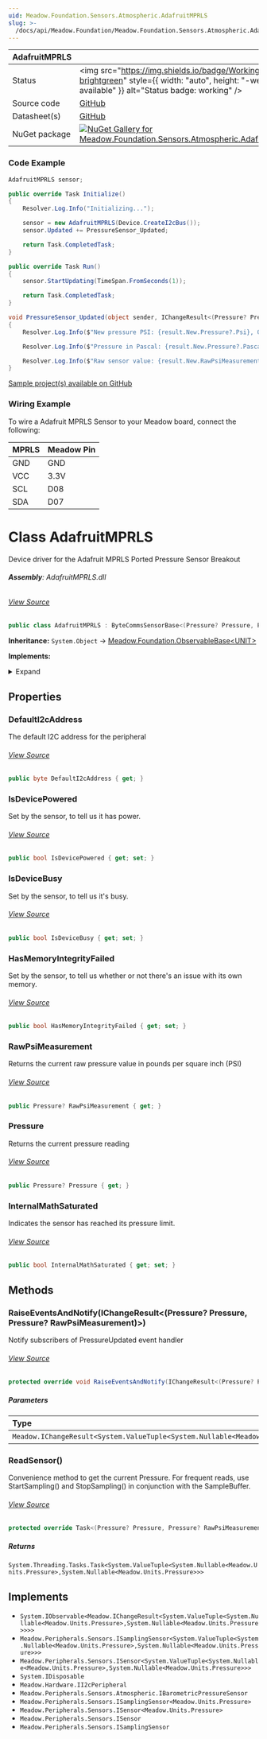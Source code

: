 ```yaml
---
uid: Meadow.Foundation.Sensors.Atmospheric.AdafruitMPRLS
slug: >-
  /docs/api/Meadow.Foundation/Meadow.Foundation.Sensors.Atmospheric.AdafruitMPRLS
---
```


| AdafruitMPRLS | |
|--------|--------|
| Status | <img src="https://img.shields.io/badge/Working-brightgreen" style={{ width: "auto", height: "-webkit-fill-available" }} alt="Status badge: working" /> |
| Source code | [GitHub](https://github.com/WildernessLabs/Meadow.Foundation/tree/main/Source/Meadow.Foundation.Peripherals/Sensors.Atmospheric.AdafruitMPRLS) |
| Datasheet(s) | [GitHub](https://github.com/WildernessLabs/Meadow.Foundation/tree/main/Source/Meadow.Foundation.Peripherals/Sensors.Atmospheric.AdafruitMPRLS/Datasheet) |
| NuGet package | <a href="https://www.nuget.org/packages/Meadow.Foundation.Sensors.Atmospheric.AdafruitMPRLS/" target="_blank"><img src="https://img.shields.io/nuget/v/Meadow.Foundation.Sensors.Atmospheric.AdafruitMPRLS.svg?label=Meadow.Foundation.Sensors.Atmospheric.AdafruitMPRLS" alt="NuGet Gallery for Meadow.Foundation.Sensors.Atmospheric.AdafruitMPRLS" /></a> |

### Code Example

```csharp
AdafruitMPRLS sensor;

public override Task Initialize()
{
    Resolver.Log.Info("Initializing...");

    sensor = new AdafruitMPRLS(Device.CreateI2cBus());
    sensor.Updated += PressureSensor_Updated;

    return Task.CompletedTask;
}

public override Task Run()
{
    sensor.StartUpdating(TimeSpan.FromSeconds(1));

    return Task.CompletedTask;
}

void PressureSensor_Updated(object sender, IChangeResult<(Pressure? Pressure, Pressure? RawPsiMeasurement)> result)
{
    Resolver.Log.Info($"New pressure PSI: {result.New.Pressure?.Psi}, Old pressure PSI: {result.Old?.Pressure?.Psi}");

    Resolver.Log.Info($"Pressure in Pascal: {result.New.Pressure?.Pascal}");

    Resolver.Log.Info($"Raw sensor value: {result.New.RawPsiMeasurement?.Psi}");
}

```

[Sample project(s) available on GitHub](https://github.com/WildernessLabs/Meadow.Foundation/tree/main/Source/Meadow.Foundation.Peripherals/Sensors.Atmospheric.AdafruitMPRLS/Samples/AdafruitMPRLS_Sample)

### Wiring Example

To wire a Adafruit MPRLS Sensor to your Meadow board, connect the following:

| MPRLS  | Meadow Pin |
|--------|------------|
| GND    | GND        |
| VCC    | 3.3V       |
| SCL    | D08        |
| SDA    | D07        |





# Class AdafruitMPRLS
Device driver for the Adafruit MPRLS Ported Pressure Sensor Breakout

###### **Assembly**: AdafruitMPRLS.dll
###### [View Source](https://github.com/WildernessLabs/Meadow.Foundation/blob/main/Source/Meadow.Foundation.Peripherals/Sensors.Atmospheric.AdafruitMPRLS/Driver/AdafruitMPRLS.Enums.cs#L3)
```csharp title="Declaration"
public class AdafruitMPRLS : ByteCommsSensorBase<(Pressure? Pressure, Pressure? RawPsiMeasurement)>, IObservable<IChangeResult<(Pressure? Pressure, Pressure? RawPsiMeasurement)>>, ISamplingSensor<(Pressure? Pressure, Pressure? RawPsiMeasurement)>, ISensor<(Pressure? Pressure, Pressure? RawPsiMeasurement)>, IDisposable, II2cPeripheral, IBarometricPressureSensor, ISamplingSensor<Pressure>, ISensor<Pressure>, ISensor, ISamplingSensor
```
**Inheritance:** `System.Object` -> [Meadow.Foundation.ObservableBase&lt;UNIT&gt;](../ByteCommsSensorBase`UNIT`)

**Implements:**  

<details><summary>Expand</summary>

`System.IObservable<Meadow.IChangeResult<System.ValueTuple<System.Nullable<Meadow.Units.Pressure>,System.Nullable<Meadow.Units.Pressure>>>>`, `Meadow.Peripherals.Sensors.ISamplingSensor<System.ValueTuple<System.Nullable<Meadow.Units.Pressure>,System.Nullable<Meadow.Units.Pressure>>>`, `Meadow.Peripherals.Sensors.ISensor<System.ValueTuple<System.Nullable<Meadow.Units.Pressure>,System.Nullable<Meadow.Units.Pressure>>>`, `System.IDisposable`, `Meadow.Hardware.II2cPeripheral`, `Meadow.Peripherals.Sensors.Atmospheric.IBarometricPressureSensor`, `Meadow.Peripherals.Sensors.ISamplingSensor<Meadow.Units.Pressure>`, `Meadow.Peripherals.Sensors.ISensor<Meadow.Units.Pressure>`, `Meadow.Peripherals.Sensors.ISensor`, `Meadow.Peripherals.Sensors.ISamplingSensor`
</details>



## Properties
### DefaultI2cAddress
The default I2C address for the peripheral
###### [View Source](https://github.com/WildernessLabs/Meadow.Foundation/blob/main/Source/Meadow.Foundation.Peripherals/Sensors.Atmospheric.AdafruitMPRLS/Driver/AdafruitMPRLS.cs#L22)
```csharp title="Declaration"
public byte DefaultI2cAddress { get; }
```
### IsDevicePowered
Set by the sensor, to tell us it has power.
###### [View Source](https://github.com/WildernessLabs/Meadow.Foundation/blob/main/Source/Meadow.Foundation.Peripherals/Sensors.Atmospheric.AdafruitMPRLS/Driver/AdafruitMPRLS.cs#L35)
```csharp title="Declaration"
public bool IsDevicePowered { get; set; }
```
### IsDeviceBusy
Set by the sensor, to tell us it's busy.
###### [View Source](https://github.com/WildernessLabs/Meadow.Foundation/blob/main/Source/Meadow.Foundation.Peripherals/Sensors.Atmospheric.AdafruitMPRLS/Driver/AdafruitMPRLS.cs#L40)
```csharp title="Declaration"
public bool IsDeviceBusy { get; set; }
```
### HasMemoryIntegrityFailed
Set by the sensor, to tell us whether or not there's an issue with its own memory.
###### [View Source](https://github.com/WildernessLabs/Meadow.Foundation/blob/main/Source/Meadow.Foundation.Peripherals/Sensors.Atmospheric.AdafruitMPRLS/Driver/AdafruitMPRLS.cs#L45)
```csharp title="Declaration"
public bool HasMemoryIntegrityFailed { get; set; }
```
### RawPsiMeasurement
Returns the current raw pressure value in pounds per square inch (PSI)
###### [View Source](https://github.com/WildernessLabs/Meadow.Foundation/blob/main/Source/Meadow.Foundation.Peripherals/Sensors.Atmospheric.AdafruitMPRLS/Driver/AdafruitMPRLS.cs#L50)
```csharp title="Declaration"
public Pressure? RawPsiMeasurement { get; }
```
### Pressure
Returns the current pressure reading
###### [View Source](https://github.com/WildernessLabs/Meadow.Foundation/blob/main/Source/Meadow.Foundation.Peripherals/Sensors.Atmospheric.AdafruitMPRLS/Driver/AdafruitMPRLS.cs#L55)
```csharp title="Declaration"
public Pressure? Pressure { get; }
```
### InternalMathSaturated
Indicates the sensor has reached its pressure limit.
###### [View Source](https://github.com/WildernessLabs/Meadow.Foundation/blob/main/Source/Meadow.Foundation.Peripherals/Sensors.Atmospheric.AdafruitMPRLS/Driver/AdafruitMPRLS.cs#L60)
```csharp title="Declaration"
public bool InternalMathSaturated { get; set; }
```
## Methods
### RaiseEventsAndNotify(IChangeResult&lt;(Pressure? Pressure, Pressure? RawPsiMeasurement)&gt;)
Notify subscribers of PressureUpdated event handler
###### [View Source](https://github.com/WildernessLabs/Meadow.Foundation/blob/main/Source/Meadow.Foundation.Peripherals/Sensors.Atmospheric.AdafruitMPRLS/Driver/AdafruitMPRLS.cs#L79)
```csharp title="Declaration"
protected override void RaiseEventsAndNotify(IChangeResult<(Pressure? Pressure, Pressure? RawPsiMeasurement)> changeResult)
```

##### Parameters

| Type | Name |
|:--- |:--- |
| `Meadow.IChangeResult<System.ValueTuple<System.Nullable<Meadow.Units.Pressure>,System.Nullable<Meadow.Units.Pressure>>>` | *changeResult* |

### ReadSensor()
Convenience method to get the current Pressure. For frequent reads, use
StartSampling() and StopSampling() in conjunction with the SampleBuffer.
###### [View Source](https://github.com/WildernessLabs/Meadow.Foundation/blob/main/Source/Meadow.Foundation.Peripherals/Sensors.Atmospheric.AdafruitMPRLS/Driver/AdafruitMPRLS.cs#L92)
```csharp title="Declaration"
protected override Task<(Pressure? Pressure, Pressure? RawPsiMeasurement)> ReadSensor()
```

##### Returns

`System.Threading.Tasks.Task<System.ValueTuple<System.Nullable<Meadow.Units.Pressure>,System.Nullable<Meadow.Units.Pressure>>>`

## Implements

* `System.IObservable<Meadow.IChangeResult<System.ValueTuple<System.Nullable<Meadow.Units.Pressure>,System.Nullable<Meadow.Units.Pressure>>>>`
* `Meadow.Peripherals.Sensors.ISamplingSensor<System.ValueTuple<System.Nullable<Meadow.Units.Pressure>,System.Nullable<Meadow.Units.Pressure>>>`
* `Meadow.Peripherals.Sensors.ISensor<System.ValueTuple<System.Nullable<Meadow.Units.Pressure>,System.Nullable<Meadow.Units.Pressure>>>`
* `System.IDisposable`
* `Meadow.Hardware.II2cPeripheral`
* `Meadow.Peripherals.Sensors.Atmospheric.IBarometricPressureSensor`
* `Meadow.Peripherals.Sensors.ISamplingSensor<Meadow.Units.Pressure>`
* `Meadow.Peripherals.Sensors.ISensor<Meadow.Units.Pressure>`
* `Meadow.Peripherals.Sensors.ISensor`
* `Meadow.Peripherals.Sensors.ISamplingSensor`
